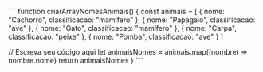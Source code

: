 
ˋˋˋ function criarArrayNomesAnimais() {
  const animais = [
    { nome: "Cachorro", classificacao: "mamífero" },
    { nome: "Papagaio", classificacao: "ave" },
    { nome: "Gato", classificacao: "mamífero" },
    { nome: "Carpa", classificacao: "peixe" },
    { nome: "Pomba", classificacao: "ave" }
  ]

// Escreva seu código aqui
let animaisNomes = animais.map((nombre) => nombre.nome)
return animaisNomes
} ˋˋˋ
